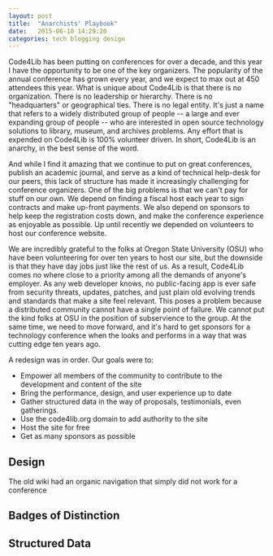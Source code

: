 ```yaml
---
layout: post
title:  "Anarchists' Playbook"
date:   2015-06-10 14:29:20
categories: tech blogging design
---
```


Code4Lib has been putting on conferences for over a decade, and this year I have the opportunity to be one of the key organizers.  The popularity of the annual conference has grown every year, and we expect to max out at 450 attendees this year. What is unique about Code4Lib is that there is no organization.  There is no leadership or hierarchy.  There is no "headquarters" or geographical ties.  There is no legal entity.  It's just a name that refers to a widely distributed group of people -- a large and ever expanding group of people -- who are interested in open source technology solutions to library, museum, and archives problems. Any effort that is expended on Code4Lib is 100% volunteer driven.  In short, Code4Lib is an anarchy, in the best sense of the word.

And while I find it amazing that we continue to put on great conferences, publish an academic journal, and serve as a kind of technical help-desk for our peers, this lack of structure has made it increasingly challenging for conference organizers.  One of the big problems is that we can't pay for stuff on our own.  We depend on finding a fiscal host each year to sign contracts and make up-front payments.  We also depend on sponsors to help keep the registration costs down, and make the conference experience as enjoyable as possible.  Up until recently we depended on volunteers to host our conference website.

We are incredibly grateful to the folks at Oregon State University (OSU) who have been volunteering for over ten years to host our site, but the downside is that they have day jobs just like the rest of us.  As a result, Code4Lib comes no where close to a priority among all the demands of anyone's employer.  As any web developer knows, no public-facing app is ever safe from security threats, updates, patches, and just plain old evolving trends and standards that make a site feel relevant.  This poses a problem because a distributed community cannot have a single point of failure.  We cannot put the kind folks at OSU in the position of subservience to the group.  At the same time, we need to move forward, and it's hard to get sponsors for a technology conference when the looks and performs in a way that was cutting edge ten years ago.

A redesign was in order.  Our goals were to:

* Empower all members of the community to contribute to the development and content of the site
* Bring the performance, design, and user experience up to date
* Gather structured data in the way of proposals, testimonials, even gatherings.
* Use the code4lib.org domain to add authority to the site
* Host the site for free
* Get as many sponsors as possible

## Design
The old wiki had an organic navigation that simply did not work for a conference

## Badges of Distinction

## Structured Data
